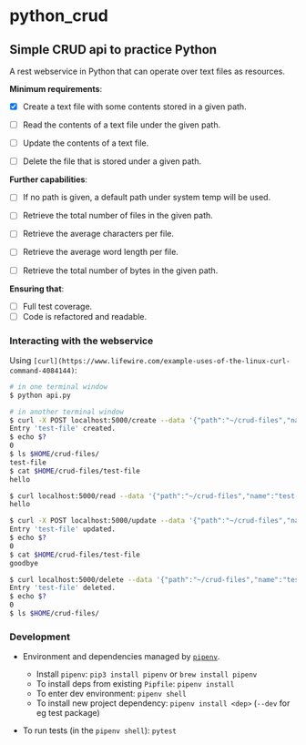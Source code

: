 # python_crud

## Simple CRUD api to practice Python

A rest webservice in Python that can operate over text files as resources.

**Minimum requirements**:

  - [x] Create a text file with some contents stored in a given path.
  - [ ] Read the contents of a text file under the given path.
  - [ ] Update the contents of a text file.
  - [ ] Delete the file that is stored under a given path.
 
 
**Further capabilities**:

  - [ ] If no path is given, a default path under system temp will be used.
  - [ ] Retrieve the total number of files in the given path.
  - [ ] Retrieve the average characters per file.
  - [ ] Retrieve the average word length per file.
  - [ ] Retrieve the total number of bytes in the given path.


**Ensuring that**:

  - [ ] Full test coverage.
  - [ ] Code is refactored and readable.

### Interacting with the webservice

Using `[curl](https://www.lifewire.com/example-uses-of-the-linux-curl-command-4084144)`:

```sh
# in one terminal window
$ python api.py

# in another terminal window
$ curl -X POST localhost:5000/create --data '{"path":"~/crud-files","name":"test-file","contents":"hello"}'
Entry 'test-file' created.
$ echo $?
0
$ ls $HOME/crud-files/
test-file
$ cat $HOME/crud-files/test-file
hello

$ curl localhost:5000/read --data '{"path":"~/crud-files","name":"test-file"}'
hello

$ curl -X POST localhost:5000/update --data '{"path":"~/crud-files","name":"test-file","contents":"goodbye"}'
Entry 'test-file' updated.
$ echo $?
0
$ cat $HOME/crud-files/test-file
goodbye

$ curl localhost:5000/delete --data '{"path":"~/crud-files","name":"test-file"}'
Entry 'test-file' deleted.
$ echo $?
0
$ ls $HOME/crud-files/

```

### Development

- Environment and dependencies managed by [`pipenv`](https://docs.pipenv.org/en/latest/).
  - Install `pipenv`: `pip3 install pipenv` or `brew install pipenv`
  - To install deps from existing `Pipfile`: `pipenv install`
  - To enter dev environment: `pipenv shell`
  - To install new project dependency: `pipenv install <dep>` (`--dev` for eg test package)

- To run tests (in the `pipenv shell`): `pytest`
